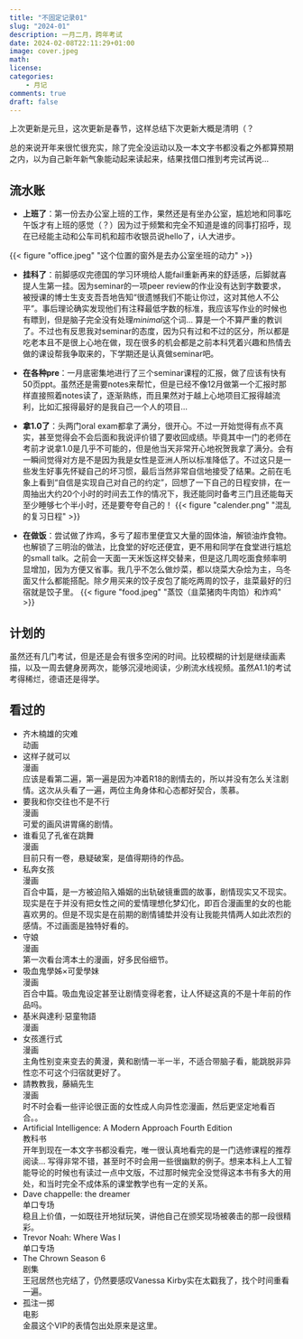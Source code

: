 ```yaml
---
title: "不固定记录01"
slug: "2024-01"
description: 一月二月，跨年考试
date: 2024-02-08T22:11:29+01:00
image: cover.jpeg
math: 
license: 
categories:
    - 月记
comments: true
draft: false
---
```

上次更新是元旦，这次更新是春节，这样总结下次更新大概是清明（？

总的来说开年来很忙很充实，除了完全没运动以及一本文字书都没看之外都算预期之内，以为自己新年新气象能动起来读起来，结果找借口推到考完试再说...
## 流水账
* **上班了**：第一份去办公室上班的工作，果然还是有坐办公室，尴尬地和同事吃午饭才有上班的感觉（？）因为过于频繁和完全不知道是谁的同事打招呼，现在已经能主动和公车司机和超市收银员说hello了，i人大进步。

{{< figure "office.jpeg"  "这个位置的窗外是去办公室坐班的动力" >}}

* **挂科了**：前脚感叹完德国的学习环境给人能fail重新再来的舒适感，后脚就喜提人生第一挂。因为seminar的一项peer review的作业没有达到字数要求，被授课的博士生支支吾吾地告知“很遗憾我们不能让你过，这对其他人不公平”。事后理论确实发现他们有注释最低字数的标准，我应该写作业的时候也有瞟到，但是脑子完全没有处理*minimal*这个词... 算是一个不算严重的教训了。不过也有反思我对seminar的态度，因为只有过和不过的区分，所以都是吃老本且不是很上心地在做，现在很多的机会都是之前本科凭着兴趣和热情去做的课设帮我争取来的，下学期还是认真做seminar吧。

* **在各种pre**：一月底密集地进行了三个seminar课程的汇报，做了应该有快有50页ppt。虽然还是需要notes来帮忙，但是已经不像12月做第一个汇报时那样直接照着notes读了，逐渐熟练，而且果然对于越上心地项目汇报得越流利，比如汇报得最好的是我自己一个人的项目... 

* **拿1.0了**：头两门oral exam都拿了满分，很开心。不过一开始觉得有点不真实，甚至觉得会不会后面和我说评价错了要收回成绩。毕竟其中一门的老师在考前才说拿1.0是几乎不可能的，但是他当天非常开心地祝贺我拿了满分。会有一瞬间觉得对方是不是因为我是女性是亚洲人所以标准降低了。不过这只是一些发生好事先怀疑自己的坏习惯，最后当然非常自信地接受了结果。之前在毛象上看到“自信是实现自己对自己的约定”，回想了一下自己的日程安排，在一周抽出大约20个小时的时间去工作的情况下，我还能同时备考三门且还能每天至少睡够七个半小时，还是要夸夸自己的！
{{< figure "calender.png" "混乱的复习日程" >}}

* **在做饭**：尝试做了炸鸡，多亏了超市里便宜又大量的固体油，解锁油炸食物。也解锁了三明治的做法，比食堂的好吃还便宜，更不用和同学在食堂进行尴尬的small talk。之前会一天面一天米饭这样交替来，但是这几周吃面食频率明显增加，因为方便又省事。我几乎不怎么做炒菜，都以烧菜大杂烩为主，乌冬面又什么都能搭配。除夕用买来的饺子皮包了能吃两周的饺子，韭菜最好的归宿就是饺子里。
{{< figure "food.jpeg" "蒸饺（韭菜猪肉牛肉馅）和炸鸡" >}}

## 计划的
虽然还有几门考试，但是还是会有很多空闲的时间。比较模糊的计划是继续画素描，以及一周去健身房两次，能够沉浸地阅读，少刷流水线视频。虽然A1.1的考试考得稀烂，德语还是得学。

## 看过的
* 齐木楠雄的灾难  
    动画  
* 这样子就可以  
    漫画  
    应该是看第二遍，第一遍是因为冲着R18的剧情去的，所以并没有怎么关注剧情。这次从头看了一遍，两位主角身体和心态都好契合，羡慕。
* 要我和你交往也不是不行  
    漫画  
    可爱的画风讲胃痛的剧情。
* 谁看见了孔雀在跳舞  
    漫画  
    目前只有一卷，悬疑破案，是值得期待的作品。
* 私奔女孩  
    漫画  
    百合中篇，是一方被迫陷入婚姻的出轨破镜重圆的故事，剧情现实又不现实。现实是在于并没有把女性之间的爱情理想化梦幻化，即百合漫画里的女的也能喜欢男的。但是不现实是在前期的剧情铺垫并没有让我能共情两人如此浓烈的感情。不过画面是独特好看的。
* 守娘  
    漫画  
    第一次看台湾本土的漫画，好多民俗细节。
* 吸血鬼學姊×可愛學妹  
    漫画  
    百合中篇。吸血鬼设定甚至让剧情变得老套，让人怀疑这真的不是十年前的作品吗。
* 基米與達利·惡童物語  
    漫画  
* 女孩進行式  
    漫画  
    主角性别变来变去的黄漫，黄和剧情一半一半，不适合带脑子看，能跳脱非异性恋不可这个归宿就更好了。
* 請教教我，藤縞先生  
    漫画  
    时不时会看一些评论很正面的女性成人向异性恋漫画，然后更坚定地看百合。。
* Artificial Intelligence: A Modern Approach Fourth Edition  
    教科书  
    开年到现在一本文字书都没看完，唯一很认真地看完的是一门选修课程的推荐阅读... 写得非常不错，甚至时不时会用一些很幽默的例子。想来本科上人工智能导论的时候也有读过一点中文版，不过那时候完全没觉得这本书有多大的用处，和当时完全不成体系的课堂教学也有一定的关系。
* Dave chappelle: the dreamer  
    单口专场  
    稳且上价值，一如既往开地狱玩笑，讲他自己在颁奖现场被袭击的那一段很精彩。
* Trevor Noah: Where Was I  
    单口专场
* The Chrown Season 6  
    剧集  
    王冠居然也完结了，仍然要感叹Vanessa Kirby实在太戳我了，找个时间重看一遍。
* 孤注一掷  
    电影  
    金晨这个VIP的表情包出处原来是这里。
    